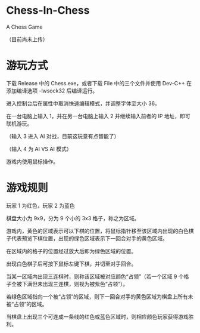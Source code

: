 # Chess-In-Chess

A Chess Game

（目前尚未上传）

# 游玩方式

下载 Release 中的 Chess.exe，或者下载 File 中的三个文件并使用 Dev-C++ 在添加编译选项 -lwsock32 后编译运行。

进入控制台后在属性中取消快速编辑模式，并调整字体至大小 36。

在一台电脑上输入 1，并在另一台电脑上输入 2 并继续输入前者的 IP 地址，即可联机游玩。

（输入 3 进入 AI 对战，目前这玩意有点智能了）

（输入 4 为 AI VS AI 模式）

游戏内使用鼠标操作。

# 游戏规则

玩家 1 为红色，玩家 2 为蓝色

棋盘大小为 9x9，分为 9 个小的 3x3 格子，称之为区域。

游戏内，黄色的区域表示可以下棋的位置，将鼠标指针移至该区域内出现的白色棋子代表预览下棋位置，出现的绿色区域表示下一回合对手的黄色区域。

在区域内的格子的位置经过放大后即为绿色区域的位置。

出现白色棋子后可按下鼠标左键下棋，并切至对手回合。

当某一区域内出现三连棋时，则称该区域被对应颜色“占领”（若一个区域 9 个格子全被下满但未出现三连棋，则视为被紫色“占领”）。

若绿色区域指向一个被“占领”的区域，则下一回合对手的黄色区域为棋盘上所有未被“占领”的区域。

当棋盘上出现三个可连成一条线的红色或蓝色区域时，则相应颜色玩家获得游戏胜利。
